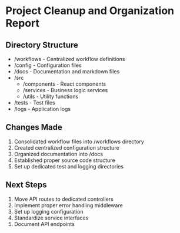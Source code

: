 # Project Cleanup and Organization Report

## Directory Structure
- /workflows - Centralized workflow definitions
- /config - Configuration files
- /docs - Documentation and markdown files
- /src
  - /components - React components
  - /services - Business logic services
  - /utils - Utility functions
- /tests - Test files
- /logs - Application logs

## Changes Made
1. Consolidated workflow files into /workflows directory
2. Created centralized configuration structure
3. Organized documentation into /docs
4. Established proper source code structure
5. Set up dedicated test and logging directories

## Next Steps
1. Move API routes to dedicated controllers
2. Implement proper error handling middleware
3. Set up logging configuration
4. Standardize service interfaces
5. Document API endpoints
